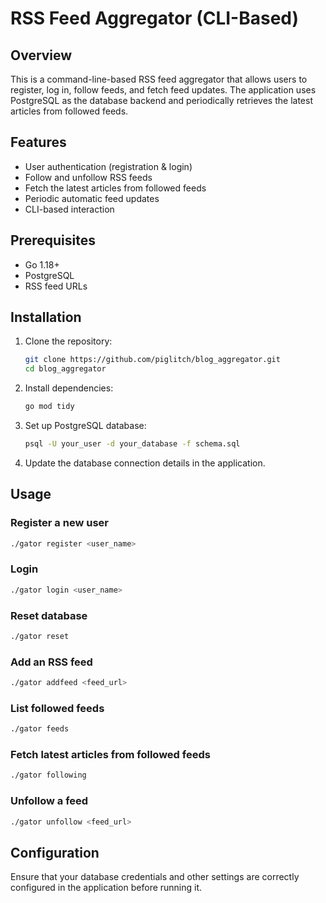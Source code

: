 # RSS Feed Aggregator (CLI-Based)

## Overview

This is a command-line-based RSS feed aggregator that allows users to register, log in, follow feeds, and fetch feed updates. The application uses PostgreSQL as the database backend and periodically retrieves the latest articles from followed feeds.

## Features

- User authentication (registration & login)
- Follow and unfollow RSS feeds
- Fetch the latest articles from followed feeds
- Periodic automatic feed updates
- CLI-based interaction

## Prerequisites

- Go 1.18+
- PostgreSQL
- RSS feed URLs

## Installation

1. Clone the repository:
   ```sh
   git clone https://github.com/piglitch/blog_aggregator.git
   cd blog_aggregator
   ```
2. Install dependencies:
   ```sh
   go mod tidy
   ```
3. Set up PostgreSQL database:
   ```sh
   psql -U your_user -d your_database -f schema.sql
   ```
4. Update the database connection details in the application.

## Usage

### Register a new user

```sh
./gator register <user_name>
```

### Login

```sh
./gator login <user_name>
```

### Reset database

```sh
./gator reset
```

### Add an RSS feed

```sh
./gator addfeed <feed_url>
```

### List followed feeds

```sh
./gator feeds
```

### Fetch latest articles from followed feeds

```sh
./gator following
```

### Unfollow a feed

```sh
./gator unfollow <feed_url>
```

## Configuration

Ensure that your database credentials and other settings are correctly configured in the application before running it.





